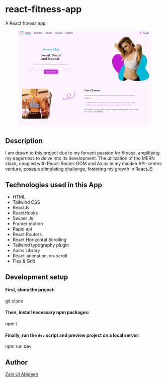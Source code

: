 # react-fitness-app

A React fitness app

<figure>
  <img src="https://github.com/MalikZain1014/react-fitness-app/blob/main/react-fitness-app.PNG"/>
</figure>

## Description

I am drawn to this project due to my fervent passion for fitness, amplifying my eagerness to delve into its development. The utilization of the MERN stack, coupled with React-Router-DOM and Axios in my maiden API-centric venture, poses a stimulating challenge, fostering my growth in ReactJS.

## Technologies used in this App

<ul>
  <li>HTML</li>
  <li>Tailwind CSS</li>
  <li>ReactJs</li>
  <li>ReactHooks</li>
  <li>Swiper Js</li>
  <li>Framer motion</li>
  <li>Rapid api</li>
  <li>React Routers</li>
  <li>React Horizontal Scrolling</li>
  <li>Tailwind typography plugin</li>
  <li>Axios Library</li>
  <li>React-animation-on-scroll</li>
  <li>Flex & Grid</li>
</ul>

## Development setup

#### First, clone the project:

git clone

#### Then, install necessary npm packages:

npm i

#### Finally, run the `dev` script and preview project on a local server:

npm run dev

## Author

<a href="https://www.linkedin.com/in/zain-ul-abideen-33bb132b0">Zain Ul Abideen</a>

